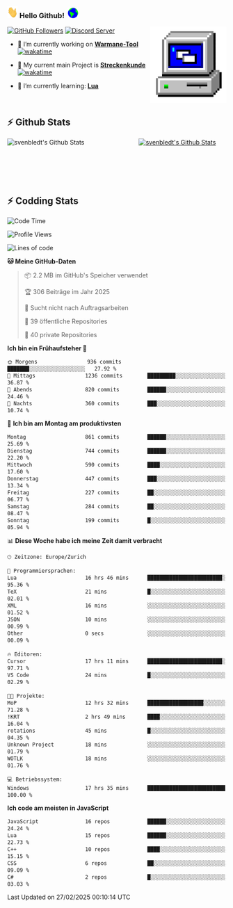 ### <img src="https://github.com/svenbledt/svenbledt/blob/main/Assets/Hi.gif" height="28" width="24"> **Hello Github!** &nbsp;<img src="https://github.com/svenbledt/svenbledt/blob/main/Assets/Earth.gif" height="24" width="24">
[![GitHub Followers](https://img.shields.io/github/followers/svenbledt?label=Follow&style=flat-squaree&logo=github&labelColor=black&color=black&cacheSeconds=5)](https://github.com/svenbledt)
[![Discord Server](https://img.shields.io/discord/443405445831327754?style=flat-squeree&logo=discord&logoColor=white&label=Trojan%20Rotations%20Server&labelColor=black&color=gray&cacheSeconds=3650)](https://discord.gg/c6GZKjVhxw)
<img align="right" alt="PC GIF" src="https://github.com/svenbledt/svenbledt/blob/main/Assets/PC.gif" width="175" />

<p>

 - 🔭 I’m currently working on **[Warmane-Tool](https://github.com/svenbledt/Warmane-Bot)** [![wakatime](https://wakatime.com/badge/user/eb1cebc0-6a00-4f39-ab37-6770a4331515/project/b1c02622-6489-4920-898c-6e91c5bba727.svg)](https://wakatime.com/badge/user/eb1cebc0-6a00-4f39-ab37-6770a4331515/project/b1c02622-6489-4920-898c-6e91c5bba727)
 - 🔭 My current main Project is **[Streckenkunde](https://github.com/Streckenkunde)** [![wakatime](https://wakatime.com/badge/user/eb1cebc0-6a00-4f39-ab37-6770a4331515/project/8c10f4f0-0d09-4e0e-b526-eec4de9936b6.svg)](https://wakatime.com/badge/user/eb1cebc0-6a00-4f39-ab37-6770a4331515/project/8c10f4f0-0d09-4e0e-b526-eec4de9936b6)

 - 🌱 I’m currently learning: **[Lua](https://www.lua.org/)**
 
</p>

<br>

## :zap: Github Stats

<a href="https://github.com/svenbledt">
  <img align="left" src="https://github-readme-stats.vercel.app/api?username=svenbledt&show_icons=true&title_color=c9d1d9&icon_color=58a6da&text_color=c9d1d9&bg_color=0d1117&hide=issues" alt="svenbledt's Github Stats" width="60%">
 </a>
 <a href="https://github.com/svenbledt">
 <img src="https://github-readme-stats.vercel.app/api/top-langs/?username=svenbledt&show_icons=true&title_color=c9d1d9&icon_color=58a6da&text_color=c9d1d9&bg_color=0d1117" alt="svenbledt's Github Stats" width="35%">
 </a>

<br> <br> <br> <br> 
## :zap: Codding Stats

<!--START_SECTION:waka-->
![Code Time](http://img.shields.io/badge/Code%20Time-494%20hrs%2052%20mins-blue)

![Profile Views](http://img.shields.io/badge/Profilansichten-1-blue)

![Lines of code](https://img.shields.io/badge/Seit%20Hallo%20Welt%20habe%20ich%20geschrieben-29.3%20million%20Codezeilen-blue)

**🐱 Meine GitHub-Daten** 

> 📦 2.2 MB im GitHub's Speicher verwendet 
 > 
> 🏆 306 Beiträge im Jahr 2025
 > 
> 🚫 Sucht nicht nach Auftragsarbeiten
 > 
> 📜 39 öffentliche Repositories 
 > 
> 🔑 40 private Repositories 
 > 
**Ich bin ein Frühaufsteher 🐤** 

```text
🌞 Morgens                936 commits         ███████░░░░░░░░░░░░░░░░░░   27.92 % 
🌆 Mittags                1236 commits        █████████░░░░░░░░░░░░░░░░   36.87 % 
🌃 Abends                 820 commits         ██████░░░░░░░░░░░░░░░░░░░   24.46 % 
🌙 Nachts                 360 commits         ███░░░░░░░░░░░░░░░░░░░░░░   10.74 % 
```
📅 **Ich bin am Montag am produktivsten** 

```text
Montag                   861 commits         ██████░░░░░░░░░░░░░░░░░░░   25.69 % 
Dienstag                 744 commits         ██████░░░░░░░░░░░░░░░░░░░   22.20 % 
Mittwoch                 590 commits         ████░░░░░░░░░░░░░░░░░░░░░   17.60 % 
Donnerstag               447 commits         ███░░░░░░░░░░░░░░░░░░░░░░   13.34 % 
Freitag                  227 commits         ██░░░░░░░░░░░░░░░░░░░░░░░   06.77 % 
Samstag                  284 commits         ██░░░░░░░░░░░░░░░░░░░░░░░   08.47 % 
Sonntag                  199 commits         █░░░░░░░░░░░░░░░░░░░░░░░░   05.94 % 
```


📊 **Diese Woche habe ich meine Zeit damit verbracht** 

```text
🕑︎ Zeitzone: Europe/Zurich

💬 Programmiersprachen: 
Lua                      16 hrs 46 mins      ████████████████████████░   95.36 % 
TeX                      21 mins             █░░░░░░░░░░░░░░░░░░░░░░░░   02.01 % 
XML                      16 mins             ░░░░░░░░░░░░░░░░░░░░░░░░░   01.52 % 
JSON                     10 mins             ░░░░░░░░░░░░░░░░░░░░░░░░░   00.99 % 
Other                    0 secs              ░░░░░░░░░░░░░░░░░░░░░░░░░   00.09 % 

🔥 Editoren: 
Cursor                   17 hrs 11 mins      ████████████████████████░   97.71 % 
VS Code                  24 mins             █░░░░░░░░░░░░░░░░░░░░░░░░   02.29 % 

🐱‍💻 Projekte: 
MoP                      12 hrs 32 mins      ██████████████████░░░░░░░   71.28 % 
!KRT                     2 hrs 49 mins       ████░░░░░░░░░░░░░░░░░░░░░   16.04 % 
rotations                45 mins             █░░░░░░░░░░░░░░░░░░░░░░░░   04.35 % 
Unknown Project          18 mins             ░░░░░░░░░░░░░░░░░░░░░░░░░   01.79 % 
WOTLK                    18 mins             ░░░░░░░░░░░░░░░░░░░░░░░░░   01.76 % 

💻 Betriebssystem: 
Windows                  17 hrs 35 mins      █████████████████████████   100.00 % 
```

**Ich code am meisten in JavaScript** 

```text
JavaScript               16 repos            ██████░░░░░░░░░░░░░░░░░░░   24.24 % 
Lua                      15 repos            ██████░░░░░░░░░░░░░░░░░░░   22.73 % 
C++                      10 repos            ████░░░░░░░░░░░░░░░░░░░░░   15.15 % 
CSS                      6 repos             ██░░░░░░░░░░░░░░░░░░░░░░░   09.09 % 
C#                       2 repos             █░░░░░░░░░░░░░░░░░░░░░░░░   03.03 % 
```




 Last Updated on 27/02/2025 00:10:14 UTC
<!--END_SECTION:waka-->

